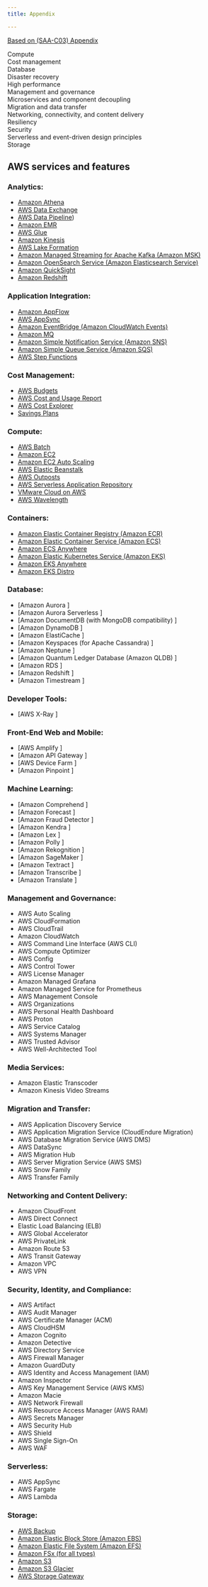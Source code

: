```yaml
---
title: Appendix

---
```



[Based on (SAA-C03) Appendix](https://d1.awsstatic.com/training-and-certification/docs-sa-assoc/AWS-Certified-Solutions-Architect-Associate_Exam-Guide.pdf)

Compute   
Cost management   
Database   
Disaster recovery   
High performance   
Management and governance   
Microservices and component decoupling   
Migration and data transfer   
Networking, connectivity, and content delivery   
Resiliency   
Security   
Serverless and event-driven design principles   
Storage   

## AWS services and features 
### Analytics: 
-	[Amazon Athena](Services%20by%20category/Analytics/page-Athena)
-	[AWS Data Exchange](Services%20by%20category/page-DataExchange)
-	[AWS Data Pipeline](Services%20by%20category/page-DataPipeline)) 
-	[Amazon EMR](Services%20by%20category/page-EMR)
-	[AWS Glue](Services%20by%20category/page-Glue)
-	[Amazon Kinesis](Services%20by%20category/page-Kinesis)
-	[AWS Lake Formation](Services%20by%20category/page-LakeFormation)
-	[Amazon Managed Streaming for Apache Kafka (Amazon MSK)](Services%20by%20category/page-MSK)
-	[Amazon OpenSearch Service (Amazon Elasticsearch Service)](Services%20by%20category/page-Elasticsearch)
-	[Amazon QuickSight](Services%20by%20category/page-QuickSight)
-	[Amazon Redshift](Services%20by%20category/page-Redshift)
 
### Application Integration: 
-  [Amazon AppFlow](Services%20by%20category/App%20Integration/page-AppFlow)
-	[AWS AppSync](Services%20by%20category/App%20Integration/page-AppSync)
-	[Amazon EventBridge (Amazon CloudWatch Events) ](Services%20by%20category/App%20Integration/page-EventBridge)
-	[Amazon MQ ](Services%20by%20category/App%20Integration/page-MQ)
-	[Amazon Simple Notification Service (Amazon SNS) ](Services%20by%20category/App%20Integration/page-SNS)
-	[Amazon Simple Queue Service (Amazon SQS) ](Services%20by%20category/App%20Integration/page-SQS)
-	[AWS Step Functions ](Services%20by%20category/App%20Integration/page-StepFunctions)
### Cost Management: 
-	[AWS Budgets](Services%20by%20category/Cost%20Management/page-Budgets)
-	[AWS Cost and Usage Report](Services%20by%20category/Cost%20Management/page-CUR)
-	[AWS Cost Explorer](Services%20by%20category/Cost%20Management/page-CostExplorer)
-	[Savings Plans](Services%20by%20category/Cost%20Management/page-SavingsPlans)
 
### Compute: 
-	[AWS Batch](Services%20by%20category/Compute/page-Batch)
-	[Amazon EC2](Services%20by%20category/Compute/page-EC2)
-	[Amazon EC2 Auto Scaling](Services%20by%20category/Compute/page-EC2AutoScaling)
-	[AWS Elastic Beanstalk](Services%20by%20category/Compute/page-ElasticBeanstalk)
-	[AWS Outposts](Services%20by%20category/Compute/page-Outposts)
-	[AWS Serverless Application Repository](Services%20by%20category/Compute/page-SAR)
-	[VMware Cloud on AWS](Services%20by%20category/Compute/page-VMwareCloud)
-	[AWS Wavelength](Services%20by%20category/Compute/page-Wavelength)
 
### Containers: 
-	[Amazon Elastic Container Registry (Amazon ECR) ](Services%20by%20category/Containers/page-ECR)
-	[Amazon Elastic Container Service (Amazon ECS) ](Services%20by%20category/Containers/page-ECS)
-	[Amazon ECS Anywhere ](Services%20by%20category/Containers/page-ECSAnywhere)
-	[Amazon Elastic Kubernetes Service (Amazon EKS) ](Services%20by%20category/Containers/page-EKS)
-	[Amazon EKS Anywhere ](Services%20by%20category/Containers/page-EKSAnywhere)
-	[Amazon EKS Distro ](Services%20by%20category/Containers/page-EKSDistro)
 
### Database: 
-	[Amazon Aurora ]
-	[Amazon Aurora Serverless ]
-	[Amazon DocumentDB (with MongoDB compatibility) ]
-	[Amazon DynamoDB ]
-	[Amazon ElastiCache ]
-	[Amazon Keyspaces (for Apache Cassandra) ]
-	[Amazon Neptune  ]
-	[Amazon Quantum Ledger Database (Amazon QLDB) ]
-	[Amazon RDS ]
-	[Amazon Redshift ]
-	[Amazon Timestream ]
 
### Developer Tools: 
-	[AWS X-Ray ]
 
### Front-End Web and Mobile: 
-	[AWS Amplify ]
-	[Amazon API Gateway ]
-	[AWS Device Farm ]
-	[Amazon Pinpoint ]
  	 
### Machine Learning: 
-	[Amazon Comprehend ]
-	[Amazon Forecast ]
-	[Amazon Fraud Detector ]
-	[Amazon Kendra ]
-	[Amazon Lex ]
-	[Amazon Polly ]
-	[Amazon Rekognition ]
-	[Amazon SageMaker ]
-	[Amazon Textract ]
-	[Amazon Transcribe ]
-	[Amazon Translate ]
 
### Management and Governance: 
-	AWS Auto Scaling 
-	AWS CloudFormation 
-	AWS CloudTrail 
-	Amazon CloudWatch 
-	AWS Command Line Interface (AWS CLI) 
-	AWS Compute Optimizer 
-	AWS Config 
-	AWS Control Tower 
-	AWS License Manager 
-	Amazon Managed Grafana 
-	Amazon Managed Service for Prometheus 
-	AWS Management Console 
-	AWS Organizations 
-	AWS Personal Health Dashboard 
-	AWS Proton 
-	AWS Service Catalog 
-	AWS Systems Manager 
-	AWS Trusted Advisor 
-	AWS Well-Architected Tool 
 
### Media Services: 
-	Amazon Elastic Transcoder 
-	Amazon Kinesis Video Streams 
 
### Migration and Transfer: 
-	AWS Application Discovery Service 
-	AWS Application Migration Service (CloudEndure Migration) 
-	AWS Database Migration Service (AWS DMS) 
-	AWS DataSync 
-	AWS Migration Hub 
-	AWS Server Migration Service (AWS SMS) 
-	AWS Snow Family 
-	AWS Transfer Family 
 
### Networking and Content Delivery: 
-	Amazon CloudFront 
-	AWS Direct Connect 
-	Elastic Load Balancing (ELB) 
-	AWS Global Accelerator 
-	AWS PrivateLink 
-	Amazon Route 53 
-	AWS Transit Gateway 
-	Amazon VPC 
-	AWS VPN 
 
### Security, Identity, and Compliance: 
-	AWS Artifact 
-	AWS Audit Manager 
-	AWS Certificate Manager (ACM) 
-	AWS CloudHSM 
-	Amazon Cognito 
-	Amazon Detective 
-	AWS Directory Service 
-	AWS Firewall Manager 
-	Amazon GuardDuty 
-	AWS Identity and Access Management (IAM) 
-	Amazon Inspector 
-	AWS Key Management Service (AWS KMS) 
-	Amazon Macie 
-	AWS Network Firewall 
-	AWS Resource Access Manager (AWS RAM) 
-	AWS Secrets Manager 
-	AWS Security Hub 
-	AWS Shield 
-	AWS Single Sign-On 
-	AWS WAF 
 
### Serverless: 
-	AWS AppSync 
-	AWS Fargate 
-	AWS Lambda 
 
### Storage: 
-   [AWS Backup ](page-Backup)
-	[Amazon Elastic Block Store (Amazon EBS) ](page-EBS)
-	[Amazon Elastic File System (Amazon EFS) ](page-EFS)
-	[Amazon FSx (for all types) ](page-FSx)
-	[Amazon S3 ](page-S3)
-	[Amazon S3 Glacier ](page-S3Glacier)
-	[AWS Storage Gateway ](page-StorageGateway)
